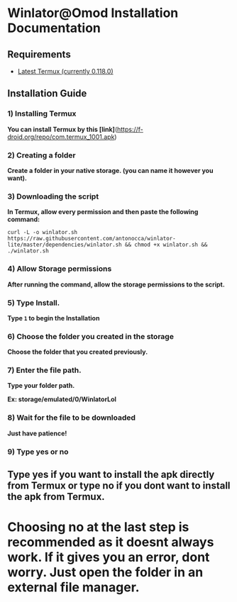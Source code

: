 # Winlator@Omod Installation Documentation
## Requirements
- [Latest Termux (currently 0.118.0)](https://f-droid.org/repo/com.termux_1001.apk)

## Installation Guide
### 1) Installing Termux
**You can install Termux by this [link]**(https://f-droid.org/repo/com.termux_1001.apk)
### 2) Creating a folder
**Create a folder in your native storage. (you can name it however you want).**

### 3) Downloading the script
**In Termux, allow every permission and then paste the following command:**

```curl -L -o winlator.sh https://raw.githubusercontent.com/antonocca/winlator-lite/master/dependencies/winlator.sh && chmod +x winlator.sh && ./winlator.sh```

### 4) Allow Storage permissions
**After running the command, allow the storage permissions to the script.**

### 5) Type Install.
**Type ```1``` to begin the Installation**
### 6) Choose the folder you created in the storage
**Choose the folder that you created previously.**
### 7) Enter the file path.
**Type your folder path.**

**Ex: storage/emulated/0/WinlatorLol**
### 8) Wait for the file to be downloaded
**Just have patience!**
### 9) Type yes or no
**Type yes if you want to install the apk directly from Termux or type no if you dont want to install the apk from Termux.**
----------
# Choosing no at the last step is recommended as it doesnt always work. If it gives you an error, dont worry. Just open the folder in an external file manager.
